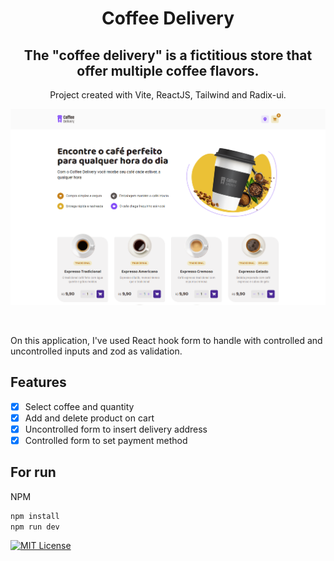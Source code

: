 <h1 align="center">Coffee Delivery</h1>

<h2 align="center">The "coffee delivery" is a fictitious store that offer multiple coffee flavors.</h2>

<p align="center">Project created with Vite, ReactJS, Tailwind and Radix-ui.</p>

![preview](./.github/preview.png)

<br>

<p>On this application, I've used React hook form to handle with controlled and uncontrolled inputs and zod as validation.</p>

## Features

- [x] Select coffee and quantity
- [x] Add and delete product on cart
- [x] Uncontrolled form to insert delivery address
- [x] Controlled form to set payment method

## For run

NPM

```bash
npm install
npm run dev
```

[![MIT License](https://img.shields.io/badge/License-MIT-green.svg)](https://choosealicense.com/licenses/mit/)
